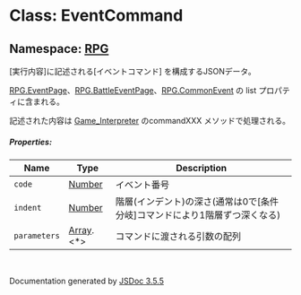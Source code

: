 # Class: EventCommand

## Namespace: [RPG](RPG.md)

[実行内容]に記述される[イベントコマンド] を構成するJSONデータ。

[RPG.EventPage](RPG.EventPage.md)、[RPG.BattleEventPage](RPG.BattleEventPage.md)、[RPG.CommonEvent](RPG.CommonEvent.md) の list プロパティに含まれる。

記述された内容は [Game_Interpreter](Game_Interpreter.md) のcommandXXX メソッドで処理される。

##### Properties:

| Name | Type | Description |
| --- | --- | --- |
| `code` | [Number](Number.md) | イベント番号 |
| `indent` | [Number](Number.md) | 階層(インデント)の深さ(通常は0で[条件分岐]コマンドにより1階層ずつ深くなる) |
| `parameters` | [Array](Array.md).<*> | コマンドに渡される引数の配列 |


 <br>

  Documentation generated by [JSDoc 3.5.5](https://github.com/jsdoc3/jsdoc)
